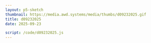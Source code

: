 ```yaml
---
layout: p5-sketch
thumbnail: https://media.awd.systems/media/thumbs/d09232025.gif
title: d09232025
date: 2025-09-23

script: /code/d09232025.js
---
```

